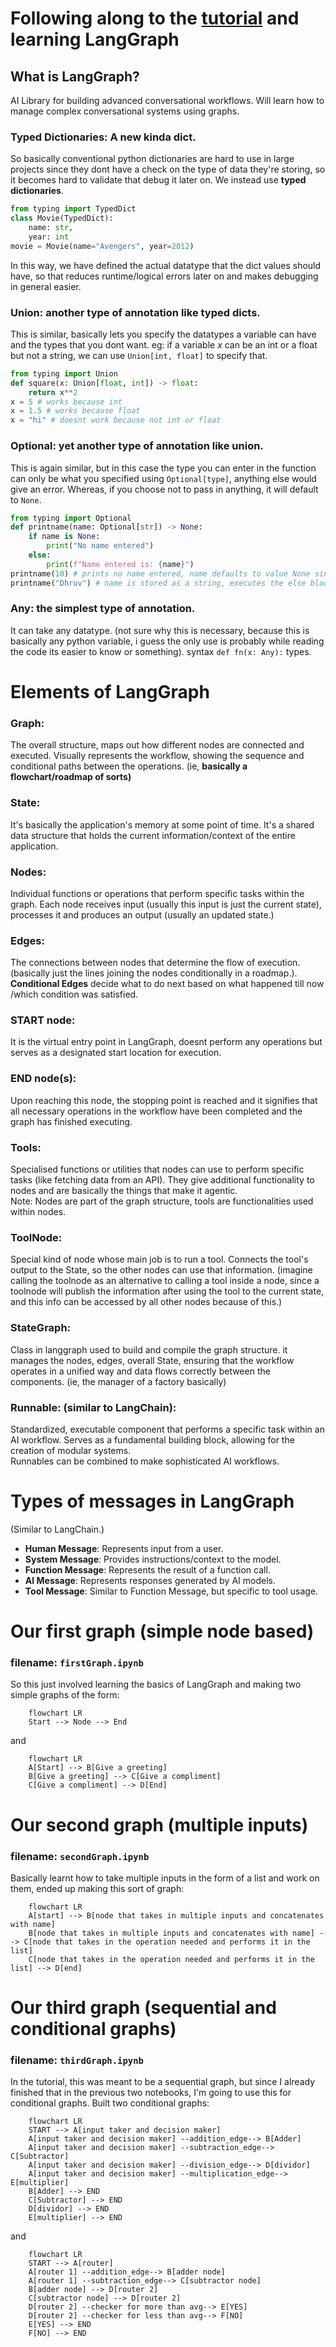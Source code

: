 # Following along to the [tutorial](https://www.youtube.com/watch?v=jGg_1h0qzaM) and learning LangGraph

## What is LangGraph?
AI Library for building advanced conversational workflows. Will learn how to manage complex conversational systems using graphs.

### Typed Dictionaries: A new kinda dict.
So basically conventional python dictionaries are hard to use in large projects since they dont have a check on the type of data they're storing, so it becomes hard to validate that debug it later on. We instead use **typed dictionaries**.
```python
from typing import TypedDict
class Movie(TypedDict):
    name: str,
    year: int
movie = Movie(name="Avengers", year=2012)
```
In this way, we have defined the actual datatype that the dict values should have, so that reduces runtime/logical errors later on and makes debugging in general easier.

### Union: another type of annotation like typed dicts.
This is similar, basically lets you specify the datatypes a variable can have and the types that you dont want. eg: if a variable $x$ can be an int or a float but not a string, we can use `Union[int, float]` to specify that.
```python
from typing import Union
def square(x: Union[float, int]) -> float:
    return x**2
x = 5 # works because int
x = 1.5 # works because float
x = "hi" # doesnt work because not int or float
```

### Optional: yet another type of annotation like union. 
This is again similar, but in this case the type you can enter in the function can only be what you specified using `Optional[type]`, anything else would give an error. Whereas, if you choose not to pass in anything, it will default to `None`. 
```python
from typing import Optional
def printname(name: Optional[str]) -> None:
    if name is None:
        print("No name entered")
    else:
        print(f"Name entered is: {name}")
printname(10) # prints no name entered, name defaults to value None since a wrong datatype is entered
printname("Dhruv") # name is stored as a string, executes the else block.
```

### Any: the simplest type of annotation.
It can take any datatype. (not sure why this is necessary, because this is basically any python variable, i guess the only use is probably while reading the code its easier to know or something). syntax `def fn(x: Any):` types.

# Elements of LangGraph

### Graph:
The overall structure, maps out how different nodes are connected and executed. Visually represents the workflow, showing the sequence and conditional paths between the operations. (ie, **basically a flowchart/roadmap of sorts)**
### State:
It's basically the application's memory at some point of time. It's a shared data structure that holds the current information/context of the entire application. 
### Nodes:
Individual functions or operations that perform specific tasks within the graph. Each node receives input (usually this input is just the current state), processes it and produces an output (usually an updated state.)
### Edges:
The connections between nodes that determine the flow of execution. (basically just the lines joining the nodes conditionally in a roadmap.). **Conditional Edges** decide what to do next based on what happened till now /which condition was satisfied.
### START node:
It is the virtual entry point in LangGraph, doesnt perform any operations but serves as a designated start location for execution.
### END node(s):
Upon reaching this node, the stopping point is reached and it signifies that all necessary operations in the workflow have been completed and the graph has finished executing.
### Tools:
Specialised functions or utilities that nodes can use to perform specific tasks (like fetching data from an API). They give additional functionality to nodes and are basically the things that make it agentic.\
Note: Nodes are part of the graph structure, tools are functionalities used within nodes.
### ToolNode:
Special kind of node whose main job is to run a tool. Connects the tool's output to the State, so the other nodes can use that information. (imagine calling the toolnode as an alternative to calling a tool inside a node, since a toolnode will publish the information after using the tool to the current state, and this info can be accessed by all other nodes because of this.)
### StateGraph:
Class in langgraph used to build and compile the graph structure. it manages the nodes, edges, overall State, ensuring that the workflow operates in a unified way and data flows correctly between the components. (ie, the manager of a factory basically)
### Runnable: (similar to LangChain):
Standardized, executable component that performs a specific task within an AI workflow. Serves as a fundamental building block, allowing for the creation of modular systems.\
Runnables can be combined to make sophisticated AI workflows.

# Types of messages in LangGraph
(Similar to LangChain.)
- **Human Message**: Represents input from a user.
- **System Message**: Provides instructions/context to the model.
- **Function Message**: Represents the result of a function call.
- **AI Message**: Represents responses generated by AI models.
- **Tool Message**: Similar to Function Message, but specific to tool usage.

# Our first graph (simple node based)
### filename: `firstGraph.ipynb`
So this just involved learning the basics of LangGraph and making two simple graphs of the form:
```mermaid
    flowchart LR
    Start --> Node --> End
```
and
```mermaid
    flowchart LR
    A[Start] --> B[Give a greeting]
    B[Give a greeting] --> C[Give a compliment]
    C[Give a compliment] --> D[End]
```

# Our second graph (multiple inputs)
### filename: `secondGraph.ipynb`
Basically learnt how to take multiple inputs in the form of a list and work on them, ended up making this sort of graph:
```mermaid
    flowchart LR
    A[start] --> B[node that takes in multiple inputs and concatenates with name]
    B[node that takes in multiple inputs and concatenates with name] --> C[node that takes in the operation needed and performs it in the list]
    C[node that takes in the operation needed and performs it in the list] --> D[end]
```

# Our third graph (sequential and conditional graphs)
### filename: `thirdGraph.ipynb`
In the tutorial, this was meant to be a sequential graph, but since I already finished that in the previous two notebooks, I'm going to use this for conditional graphs. Built two conditional graphs:
```mermaid
    flowchart LR
    START --> A[input taker and decision maker]
    A[input taker and decision maker] --addition_edge--> B[Adder]
    A[input taker and decision maker] --subtraction_edge--> C[Subtractor]
    A[input taker and decision maker] --division_edge--> D[dividor]
    A[input taker and decision maker] --multiplication_edge--> E[multiplier]
    B[Adder] --> END
    C[Subtractor] --> END
    D[dividor] --> END
    E[multiplier] --> END
```
and
```mermaid
    flowchart LR
    START --> A[router]
    A[router 1] --addition_edge--> B[adder node]
    A[router 1] --subtraction_edge--> C[subtractor node]
    B[adder node] --> D[router 2]
    C[subtractor node] --> D[router 2]
    D[router 2] --checker for more than avg--> E[YES]
    D[router 2] --checker for less than avg--> F[NO]
    E[YES] --> END
    F[NO] --> END
```
